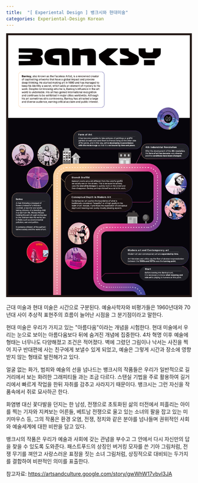 ```yaml
---
title:  "[ Experiental Design ] 뱅크시와 현대미술"
categories: Experiental-Design Korean
---
```

![image](/assets/postimg/Banksy_experiencemap.png)

근대 미술과 현대 미술은 시간으로 구분된다. 예술사학자와 비평가들은 1960년대와 70년대 사이 추상적 표현주의 흐름이 늘어난 시점을 그 분기점이라고 말한다.

현대 미술은 우리가 가지고 있는 "아름다움"이라는 개념을 시험한다. 현대 미술에서 우리는 눈으로 보이는 아름다움보다 뒤에 숨겨진 개념에 집중한다. 4차 혁명 이후 예술에 형태는 너무나도 다양해졌고 조건은 적어졌다. 벽에 그렸던 그림이나 낙서는 사진을 찍어 지구 반대편에 사는 친구에게 보낼수 있게 되었고, 예술은 그렇게 시간과 장소에 영향받지 않는 형태로 발전해가고 있다.

얼굴 없는 화가, 범죄와 예술의 선을 넘나드는 뱅크시의 작품들은 우리가 일반적으로 길거리에서 보는 화려한 그래피티들 과는 조금 다르다. 스탠실 기법을 주로 활용하여 길거리에서 빠르게 작업을 한뒤 자취를 감추고 사라지기 때문이다. 뱅크시는 그런 자신을 작품속에서 쥐로 묘사하곤 한다.

화염병 대신 꽃다발을 던지는 한 남성, 전쟁으로 초토화된 삶의 터전에서 피흘리는 아이를 찍는 기자와 지켜보는 어른들, 베트남 전쟁으로 울고 있는 소녀의 팔을 잡고 있는 미키마우스 등, 그의 작품은 환경 오염, 전쟁, 정치와 같은 분야를 넘나들며 권위적인 사회와 예술세계에 대한 비판을 담고 있다.

뱅크시의 작품은 우리가 예술과 사회에 갖는 관념을 부수고 그 안에서 다시 자신만의 답을 찾을 수 있도록 도와준다. 패스트푸드의 상징인 버거킹 모자를 쓴 기아 그림처럼, 전쟁 무기를 껴안고 사랑스러운 표정을 짓는 소녀 그림처럼, 상징적으로 대비되는 두가지를 결합하여 비판적인 의미를 표출한다. 

참고자료:
https://artsandculture.google.com/story/gwWhW17vbvl3JA
